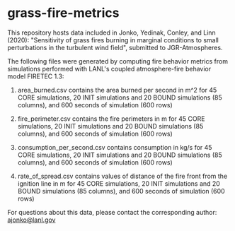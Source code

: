 # grass-fire-metrics
This repository hosts data included in Jonko, Yedinak, Conley, and Linn (2020): "Sensitivity of grass fires burning in marginal conditions to small perturbations in the turbulent wind field", submitted to JGR-Atmospheres.

The following files were generated by computing fire behavior metrics from simulations performed with LANL's coupled atmosphere-fire behavior model FIRETEC 1.3:

1. area_burned.csv contains the area burned per second in m^2 for 45 CORE simulations, 20 INIT simulations and 20 BOUND simulations (85 columns), and 600 seconds of simulation (600 rows)

2. fire_perimeter.csv contains the fire perimeters in m for 45 CORE simulations, 20 INIT simulations and 20 BOUND simulations (85 columns), and 600 seconds of simulation (600 rows)

3. consumption_per_second.csv contains consumption in kg/s for 45 CORE simulations, 20 INIT simulations and 20 BOUND simulations (85 columns), and 600 seconds of simulation (600 rows)

4. rate_of_spread.csv contains values of distance of the fire front from the ignition line in m for 45 CORE simulations, 20 INIT simulations and 20 BOUND simulations (85 columns), and 600 seconds of simulation (600 rows)

For questions about this data, please contact the corresponding author: ajonko@lanl.gov
